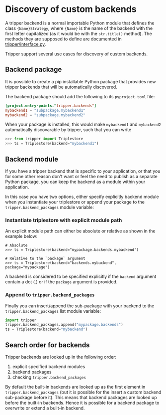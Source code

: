 Discovery of custom backends
============================
A tripper backend is a normal importable Python module that defines the class `{Name}Strategy`, where `{Name}` is the name of the backend with the first letter capitalized (as it would be with the `str.title()` method).
The methods they are supposed to define are documented in [tripper/interface.py].

Tripper support several use cases for discovery of custom backends.


Backend package
---------------
It is possible to create a pip installable Python package that provides new tripper backends that will be automatically discovered.

The backend package should add the following to its `pyproject.toml` file:

```toml
[project.entry-points."tripper.backends"]
mybackend1 = "subpackage.mybackend1"
mybackend2 = "subpackage.mybackend2"
```

When your package is installed, this would make `mybackend1` and `mybackend2` automatically discovarable by tripper, such that you can write

```python
>>> from tripper import Triplestore
>>> ts = Triplestore(backend="mybackend1")
```


Backend module
--------------
If you have a tripper backend that is specific to your application, or that you for some other reason don't want or feel the need to publish as a separate Python package, you can keep the backend as a module within your application.

In this case you have two options, either specify explicitly backend module when you instantiate your triplestore or append your package to the `tripper.backend_packages` module variable:


### Instantiate triplestore with explicit module path
An explicit module path can either be absolute or relative as shown in the example below:

```
# Absolute
>>> ts = Triplestore(backend="mypackage.backends.mybackend")

# Relative to the `package` argument
>>> ts = Triplestore(backend="backends.mybackend", package="mypackage")
```

A backend is considered to be specified explicitly if the `backend` argument contain a dot (.) or if the `package` argument is provided.


### Append to `tripper.backend_packages`
Finally you can insert/append the sub-package with your backend to the `tripper.backend_packages` list module variable:

```python
import tripper
tripper.backend_packages.append("mypackage.backends")
ts = Triplestore(backend="mybackend")
```


Search order for backends
-------------------------
Tripper backends are looked up in the following order:
1. explicit specified backend modules
2. backend packages
3. checking `tripper.backend_packages`

By default the built-in backends are looked up as the first element in `tripper.backend_packages` (but it is possible for the insert a custom backend sub-package before it).
This means that backend packages are looked up before the built-in backends.
Hence it is possible for a backend package to overwrite or extend a built-in backend.



[tripper/interface.py]: https://emmc-asbl.github.io/tripper/latest/api_reference/interface/
